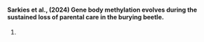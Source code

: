 #### Sarkies et al., (2024) Gene body methylation evolves during the sustained loss of parental care in the burying beetle.

1. 
